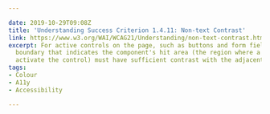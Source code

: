 ```yaml
---

date: 2019-10-29T09:08Z
title: 'Understanding Success Criterion 1.4.11: Non-text Contrast'
link: https://www.w3.org/WAI/WCAG21/Understanding/non-text-contrast.html
excerpt: For active controls on the page, such as buttons and form fields, any visual
  boundary that indicates the component's hit area (the region where a pointer can
  activate the control) must have sufficient contrast with the adjacent background.
tags:
- Colour
- A11y
- Accessibility

---
```


